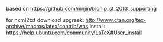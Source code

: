 based on https://github.com/ninjin/bionlp_st_2013_supporting


for nxml2txt
download upgreek: http://www.ctan.org/tex-archive/macros/latex/contrib/was
install: https://help.ubuntu.com/community/LaTeX#User_install
